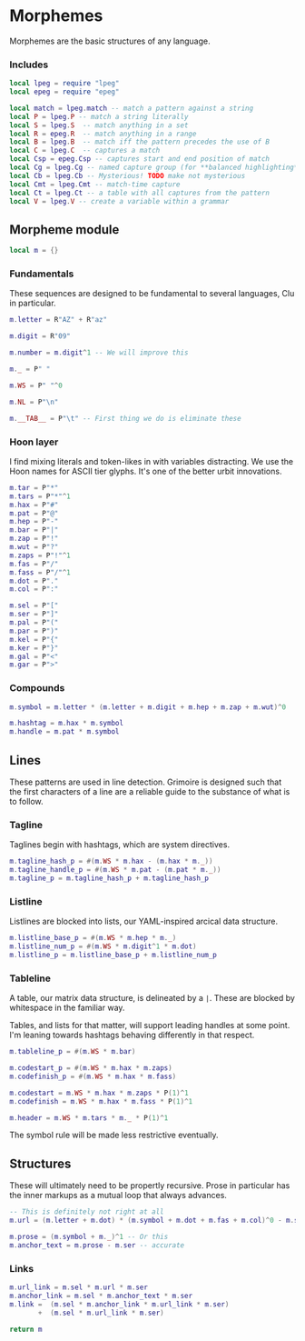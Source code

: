 # Morphemes

 Morphemes are the basic structures of any language.


### Includes

```lua
local lpeg = require "lpeg"
local epeg = require "epeg"

local match = lpeg.match -- match a pattern against a string
local P = lpeg.P -- match a string literally
local S = lpeg.S  -- match anything in a set
local R = epeg.R  -- match anything in a range
local B = lpeg.B  -- match iff the pattern precedes the use of B
local C = lpeg.C  -- captures a match
local Csp = epeg.Csp -- captures start and end position of match
local Cg = lpeg.Cg -- named capture group (for **balanced highlighting**)
local Cb = lpeg.Cb -- Mysterious! TODO make not mysterious
local Cmt = lpeg.Cmt -- match-time capture
local Ct = lpeg.Ct -- a table with all captures from the pattern
local V = lpeg.V -- create a variable within a grammar
```
## Morpheme module

```lua
local m = {}
```
### Fundamentals

  These sequences are designed to be fundamental to several languages, Clu
in particular.

```lua
m.letter = R"AZ" + R"az"

m.digit = R"09"

m.number = m.digit^1 -- We will improve this

m._ = P" "

m.WS = P" "^0

m.NL = P"\n"

m.__TAB__ = P"\t" -- First thing we do is eliminate these
```
### Hoon layer

  I find mixing literals and token-likes in with variables distracting.
We use the Hoon names for ASCII tier glyphs.  It's one of the better urbit
innovations.

```lua
m.tar = P"*"
m.tars = P"*"^1
m.hax = P"#"
m.pat = P"@"
m.hep = P"-"
m.bar = P"|"
m.zap = P"!"
m.wut = P"?"
m.zaps = P"!"^1
m.fas = P"/"
m.fass = P"/"^1
m.dot = P"."
m.col = P":"

m.sel = P"["
m.ser = P"]"
m.pal = P"("
m.par = P")"
m.kel = P"{"
m.ker = P"}"
m.gal = P"<"
m.gar = P">"
```
### Compounds

```lua
m.symbol = m.letter * (m.letter + m.digit + m.hep + m.zap + m.wut)^0

m.hashtag = m.hax * m.symbol
m.handle = m.pat * m.symbol
```
## Lines

  These patterns are used in line detection.  Grimoire is designed such that
the first characters of a line are a reliable guide to the substance of what
is to follow. 


### Tagline

  Taglines begin with hashtags, which are system directives.

```lua
m.tagline_hash_p = #(m.WS * m.hax - (m.hax * m._))
m.tagline_handle_p = #(m.WS * m.pat - (m.pat * m._))
m.tagline_p = m.tagline_hash_p + m.tagline_hash_p
```
### Listline 

  Listlines are blocked into lists, our YAML-inspired arcical data
structure. 

```lua
m.listline_base_p = #(m.WS * m.hep * m._)
m.listline_num_p = #(m.WS * m.digit^1 * m.dot)
m.listline_p = m.listline_base_p + m.listline_num_p
```
### Tableline

  A table, our matrix data structure, is delineated by a `|`.  These
are blocked by whitespace in the familiar way. 


Tables, and lists for that matter, will support leading handles at 
some point.  I'm leaning towards hashtags behaving differently in that
respect.

```lua
m.tableline_p = #(m.WS * m.bar)

m.codestart_p = #(m.WS * m.hax * m.zaps)
m.codefinish_p = #(m.WS * m.hax * m.fass)

m.codestart = m.WS * m.hax * m.zaps * P(1)^1
m.codefinish = m.WS * m.hax * m.fass * P(1)^1

m.header = m.WS * m.tars * m._ * P(1)^1 
```

 The symbol rule will be made less restrictive eventually. 


## Structures

  These will ultimately need to be propertly recursive.  Prose in particular
has the inner markups as a mutual loop that always advances. 

```lua
-- This is definitely not right at all
m.url = (m.letter + m.dot) * (m.symbol + m.dot + m.fas + m.col)^0 - m.ser

m.prose = (m.symbol + m._)^1 -- Or this
m.anchor_text = m.prose - m.ser -- accurate
```
### Links

```lua
m.url_link = m.sel * m.url * m.ser
m.anchor_link = m.sel * m.anchor_text * m.ser
m.link =  (m.sel * m.anchor_link * m.url_link * m.ser)
       +  (m.sel * m.url_link * m.ser)
```
```lua
return m
```
